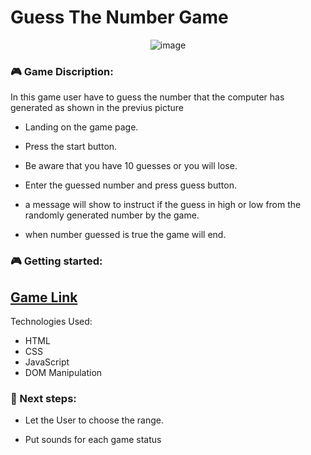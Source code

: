 <h1>Guess The Number Game</h1>


<div align="center">
 
![image](https://github.com/user-attachments/assets/0466e512-dc4b-44ef-9459-5b6868f4dbb6)

</div>


### 🎮 Game Discription:

In this game user have to guess the number that the computer has generated as shown in the previus picture 

* Landing on the game page.
  
* Press the start button.
  
* Be aware that you have 10 guesses or you will lose.

* Enter the guessed number and press guess button.
  
* a message will show to instruct if the guess in high or low from the randomly generated number by the game.
  
* when number guessed is true the game will end.


### 🎮 Getting started:
<h2>
<a href="https://sahmedjaffer.github.io/Programming-guess-the-number/Basic/index.html">Game Link</a>

</h2>
Technologies Used:

* HTML
* CSS
* JavaScript
* DOM Manipulation

### 🧠 Next steps:

* Let the User to choose the range.

* Put sounds for each game status
